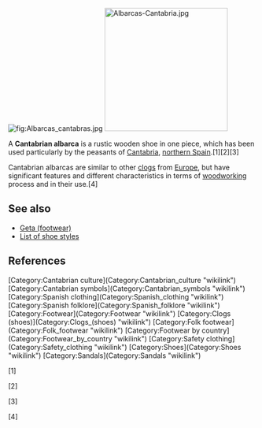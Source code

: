 ![](Albarcas_cantabras.jpg "fig:Albarcas_cantabras.jpg")
<img src="Albarcas-Cantabria.jpg" title="fig:Albarcas-Cantabria.jpg" width="250" alt="Albarcas-Cantabria.jpg" />

A **Cantabrian albarca** is a rustic wooden shoe in one piece, which has
been used particularly by the peasants of
[Cantabria](Cantabria "wikilink"), [northern
Spain](Green_Spain "wikilink").[1][2][3]

Cantabrian albarcas are similar to other [clogs](clog "wikilink") from
[Europe](Europe "wikilink"), but have significant features and different
characteristics in terms of [woodworking](woodworking "wikilink")
process and in their use.[4]

## See also

-   [Geta (footwear)](Geta_(footwear) "wikilink")
-   [List of shoe styles](List_of_shoe_styles "wikilink")

## References

<references />
[Category:Cantabrian culture](Category:Cantabrian_culture "wikilink")
[Category:Cantabrian symbols](Category:Cantabrian_symbols "wikilink")
[Category:Spanish clothing](Category:Spanish_clothing "wikilink")
[Category:Spanish folklore](Category:Spanish_folklore "wikilink")
[Category:Footwear](Category:Footwear "wikilink") [Category:Clogs
(shoes)](Category:Clogs_(shoes) "wikilink") [Category:Folk
footwear](Category:Folk_footwear "wikilink") [Category:Footwear by
country](Category:Footwear_by_country "wikilink") [Category:Safety
clothing](Category:Safety_clothing "wikilink")
[Category:Shoes](Category:Shoes "wikilink")
[Category:Sandals](Category:Sandals "wikilink")

[1]

[2]

[3]

[4]